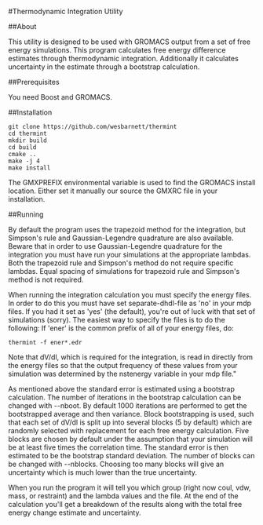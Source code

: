 #Thermodynamic Integration Utility

##About

This utility is designed to be used with GROMACS output from a set of free
energy simulations. This program calculates free energy difference estimates
through thermodynamic integration. Additionally it calculates uncertainty in the
estimate through a bootstrap calculation.

##Prerequisites

You need Boost and GROMACS.

##Installation

    git clone https://github.com/wesbarnett/thermint
    cd thermint 
    mkdir build
    cd build
    cmake ..
    make -j 4
    make install

The GMXPREFIX environmental variable is used to find the GROMACS install
location. Either set it manually our source the GMXRC file in your installation.

##Running

By default the program uses the trapezoid method for the integration, but
Simpson's rule and Gaussian-Legendre quadrature are also available. Beware that
in order to use Gaussian-Legendre quadrature for the integration you must have
run your simulations at the appropriate lambdas. Both the trapezoid rule and
Simpson's method do not require specific lambdas. Equal spacing of simulations
for trapezoid rule and Simpson's method is not required.

When running the integration calculation you must specify the energy files. In
order to do this you must have set separate-dhdl-file as 'no' in your mdp files.
If you had it set as 'yes' (the default), you're out of luck with that set of
simulations (sorry). The easiest way to specify the files is to do the
following: If 'ener' is the common prefix of all of your energy files, do:

    thermint -f ener*.edr
            
Note that dV/dl, which is required for the integration, is read in directly from
the energy files so that the output frequency of these values from your
simulation was determined by the nstenergy variable in your mdp file."

As mentioned above the standard error is estimated using a bootstrap
calculation. The number of iterations in the bootstrap calculation can be
changed with --nboot. By default 1000 iterations are performed to get the
bootstrapped average and then variance. Block bootstrapping is used, such that
each set of dV/dl is split up into several blocks (5 by default) which are
randomly selected with replacement for each free energy calculation. Five blocks
are chosen by default under the assumption that your simulation will be at least
five times the correlation time. The standard error is then estimated to be the
bootstrap standard deviation. The number of blocks can be changed with
--nblocks. Choosing too many blocks will give an uncertainty which is much lower
than the true uncertainty.

When you run the program it will tell you which group (right now coul, vdw,
mass, or restraint) and the lambda values and the file. At the end of the
calculation you'll get a breakdown of the results along with the total free
energy change estimate and uncertainty.
